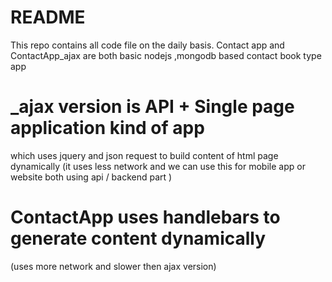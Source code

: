 # README #
This repo contains all code file on the daily basis.
Contact app and ContactApp_ajax are both basic 
nodejs ,mongodb based contact book type app 
# _ajax version is API + Single page application kind of app 
which uses jquery and json request to build content of html page dynamically 
(it uses less network and we can use this for mobile app or website both using api / backend part )

# ContactApp uses handlebars to generate content dynamically 
(uses more network and slower then ajax version)
